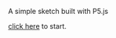 A simple sketch built with P5.js

[click here](https://celia1414.github.io/blocksofcolors/p5ColorGame/) to start.
